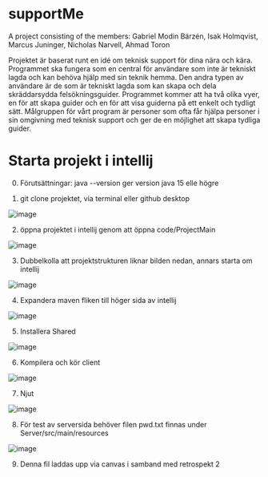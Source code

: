 # supportMe

A project consisting of the members:
Gabriel Modin Bärzén,
Isak Holmqvist,
Marcus Juninger,
Nicholas Narvell,
Ahmad Toron

Projektet är baserat runt en idé om teknisk support för dina nära och kära. Programmet ska fungera som en central för användare som inte är tekniskt lagda och kan behöva hjälp med sin teknik hemma. Den andra typen av användare är de som är tekniskt lagda som kan skapa och dela skräddarsydda felsökningsguider. Programmet kommer att ha två olika vyer, en för att skapa guider och en för att visa guiderna på ett enkelt och tydligt sätt. Målgruppen för vårt program är personer som ofta får hjälpa personer i sin omgivning med teknisk support och ger de en möjlighet att skapa tydliga guider. 


# Starta projekt i intellij
0. Förutsättningar:
java --version ger version java 15 elle högre

1. git clone projektet, via terminal eller github desktop

![image](https://user-images.githubusercontent.com/71310727/112954385-a0667080-913e-11eb-864a-b7999d6925a7.png)

2. öppna projektet i intellij genom att öppna code/ProjectMain

![image](https://user-images.githubusercontent.com/71310727/112954606-d6a3f000-913e-11eb-8f5a-881ccab40263.png)

3. Dubbelkolla att projektstrukturen liknar bilden nedan, annars starta om intellij

![image](https://user-images.githubusercontent.com/71310727/112954758-fdfabd00-913e-11eb-9820-a183e12d3e41.png)

4. Expandera maven fliken till höger sida av intellij

![image](https://user-images.githubusercontent.com/71310727/112954855-18349b00-913f-11eb-938c-4583e6ffaa41.png)

5. Installera Shared

![image](https://user-images.githubusercontent.com/71310727/112954943-30a4b580-913f-11eb-9187-a9ab195d1590.png)

6. Kompilera och kör client

![image](https://user-images.githubusercontent.com/71310727/112955090-5af67300-913f-11eb-8476-aefba0de9ac1.png)

7. Njut

![image](https://user-images.githubusercontent.com/71310727/112955188-75305100-913f-11eb-9ed2-540294fc1a13.png)

8. För test av serversida behöver filen pwd.txt finnas under Server/src/main/resources

![image](https://user-images.githubusercontent.com/71310727/114266249-945b9800-99f5-11eb-9189-2843876e4389.png)

9. Denna fil laddas upp via canvas i samband med retrospekt 2

